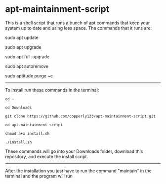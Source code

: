 # apt-maintainment-script
This is a shell script that runs a bunch of apt commands that keep your system up to date and using less space.
The commands that it runs are:

sudo apt update

sudo apt upgrade

sudo apt full-upgrade

sudo apt autoremove

sudo aptitude purge ~c

------------------------------------------------------

To install run these commands in the terminal:

    cd ~

    cd Downloads

    git clone https://github.com/copperly123/apt-maintainment-script.git

    cd apt-maintainment-script

    chmod a+x install.sh

    ./install.sh

These commands will go into your Downloads folder, download this repository, and execute the install script.

---------------------------------------------------------

After the installation you just have to run the command "maintain" in the terminal and the program will run
